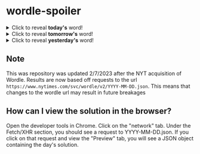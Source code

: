 # wordle-spoiler

<details>
  <summary>Click to reveal <b>today's</b> word!</summary>
  <br>
  <b> guile </b>
</details>

<details>
  <summary>Click to reveal <b>tomorrow's</b> word!</summary>
  <br>
  <b> shaky </b>
</details>

<details>
  <summary>Click to reveal <b>yesterday's</b> word!</summary>
  <br>
  <b> mauve </b>
</details>

## Note
This was repository was updated 2/7/2023 after the NYT acquisition of Wordle. Results are now based off requests to the url `https://www.nytimes.com/svc/wordle/v2/YYYY-MM-DD.json`. This means that changes to the wordle url may result in future breakages

## How can I view the solution in the browser?
Open the developer tools in Chrome. Click on the "network" tab. Under the Fetch/XHR section, you should see a request to YYYY-MM-DD.json. If you click on that request and view the "Preview" tab, you will see a JSON object containing the day's solution.